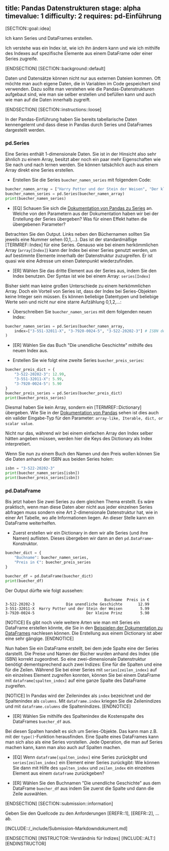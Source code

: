 title: Pandas Datenstrukturen
stage: alpha
timevalue: 1
difficulty: 2
requires: pd-Einführung
---

[SECTION::goal::idea]

Ich kann Series und DataFrames erstellen.

Ich verstehe was ein Index ist, wie ich ihn ändern kann und wie ich mithilfe des Indexes auf spezifische Elemente aus einem DataFrame oder einer Series zugreife.

[ENDSECTION]
[SECTION::background::default]

Daten und Datensätze können nicht nur aus externen Dateien kommen. Oft möchte man auch eigene Daten, die in Variablen im Code gespeichert sind verwenden. Dazu sollte man verstehen wie die Pandas-Datenstrukturen aufgebaut sind, wie man sie selber erstellen und befüllen kann und auch wie man auf die Daten innerhalb zugreift.

[ENDSECTION]
[SECTION::instructions::loose]

In der Pandas-Einführung haben Sie bereits tabellarische Daten kennengelernt und dass diese in Pandas durch Series und DataFrames dargestellt werden.

### pd.Series

Eine Series enthält 1-dimensionale Daten. Sie ist in der Hinsicht also sehr ähnlich zu einem Array, besitzt aber noch ein paar mehr Eigenschaften wie Sie nach und nach lernen werden. Sie können tatsächlich auch aus einem Array direkt eine Series erstellen.

- Erstellen Sie die Series `buecher_namen_series` mit folgendem Code:
```python
buecher_namen_array = ["Harry Potter und der Stein der Weisen", "Der kleine Prinz", "Die unendliche Geschichte"]
buecher_namen_series = pd.Series(buecher_namen_array)
print(buecher_namen_series)
```
- [EQ] Schauen Sie sich die [Dokumentation von Pandas zu Series](https://pandas.pydata.org/docs/dev/reference/api/pandas.Series.html) an. Welche von den Parametern aus der Dokumentation haben wir bei der Erstellung der Series übergeben? Was für einen Effekt hatten die übergebenen Parameter?

Betrachten Sie den Output. Links neben den Büchernamen sollten Sie jeweils eine Nummer sehen (0,1,...). Das ist der standardmäßige [TERMREF::Index] für eine Series. Genauso wie bei einem herkömmlichen Array (`array[Index]`) kann der Index bei einer Series genutzt werden, um auf bestimmte Elemente innerhalb der Datenstruktur zuzugreifen. Er ist quasi wie eine Adresse um einen Datenpunkt wiederzufinden.

- [ER] Wählen Sie das dritte Element aus der Series aus, indem Sie den Index benutzen. Der Syntax ist wie bei einem Array: `series[Index]`

Bisher sieht man keine großen Unterschiede zu einem herkömmlichen Array. Doch ein Vorteil von Series ist, dass der Index bei Series-Objekten keine Integer sein müssen. Es können beliebige Datentypen und beliebige Werte sein und nicht nur eine starre Aufzählung 0,1,2,...:

- Überschreiben Sie `buecher_namen_series` mit dem folgenden neuen Index:
```python
buecher_namen_series = pd.Series(buecher_namen_array, 
    index=["3-551-32011-X", "3-7920-0024-5", "3-522-20202-3"] # ISBN der Bücher
)
```

- [ER] Wählen Sie das Buch "Die unendliche Geschichte" mithilfe des neuen Index aus.

- Erstellen Sie wie folgt eine zweite Series `buecher_preis_series`:
```python
buecher_preis_dict = {
    "3-522-20202-3": 12.99,
    "3-551-32011-X": 5.99,
    "3-7920-0024-5": 5.90
}
buecher_preis_series = pd.Series(buecher_preis_dict)
print(buecher_preis_series)
```
Diesmal haben Sie kein Array, sondern ein [TERMREF::Dictionary] übergeben. Wie Sie in der [Dokumentation von Pandas](https://pandas.pydata.org/docs/dev/reference/api/pandas.Series.html) sehen ist dies auch ein valider Eingabe-Typ für den Parameter: `array-like, Iterable, dict, or scalar value`. 

Nicht nur das, während wir bei einem einfachen Array den Index selber hätten angeben müssen, werden hier die Keys des Dictionary als Index interpretiert.

Wenn Sie nun zu einem Buch den Namen und den Preis wollen können Sie die Daten anhand der ISBN aus beiden Series holen:
```python
isbn = "3-522-20202-3"
print(buecher_namen_series[isbn])
print(buecher_preis_series[isbn])
```

### pd.DataFrame

Bis jetzt haben Sie zwei Series zu dem gleichen Thema erstellt. Es wäre praktisch, wenn man diese Daten aber nicht aus jeder einzelnen Series abfragen muss sondern eine Art 2-dimensionale Datenstruktur hat, wie in einer Art Tabelle, wo alle Informationen liegen. An dieser Stelle kann ein DataFrame weiterhelfen.

- Zuerst erstellen wir ein Dictionary in dem wir alle Series (und ihre Namen) auflisten. Dieses übergeben wir dann an den `pd.DataFrame`-Konstruktor.
```python
buecher_dict = {
    "Buchname": buecher_namen_series,
    "Preis in €": buecher_preis_series
}

buecher_df = pd.DataFrame(buecher_dict)
print(buecher_df)
```

Der Output dürfte wie folgt aussehen:
```
                                            Buchname  Preis in €
3-522-20202-3              Die unendliche Geschichte       12.99
3-551-32011-X  Harry Potter und der Stein der Weisen        5.99
3-7920-0024-5                       Der kleine Prinz        5.90
```

[NOTICE]
Es gibt noch viele weitere Arten wie man mit Series ein DataFrame erstellen könnte, die Sie in den [Beispielen der Dokumentation zu DataFrames](https://pandas.pydata.org/docs/dev/reference/api/pandas.DataFrame.html) nachlesen können. Die Erstellung aus einem Dictionary ist aber eine sehr gängige.
[ENDNOTICE]

Nun haben Sie ein DataFrame erstellt, bei dem jede Spalte eine der Series darstellt. Die Preise und Namen der Bücher wurden anhand des Index (die ISBN) korrekt zugeordnet.
So eine zwei-dimensionale Datenstruktur benötigt dementsprechend auch zwei Indizes: Eine für die Spalten und eine für die Zeilen.
Während Sie bei einer Series mit `series[zeilen_index]` auf ein einzelnes Element zugreifen konnten, können Sie bei einem DataFrame mit `dataframe[spalten_index]` auf eine ganze Spalte des DataFrame zugreifen.

[NOTICE]
In Pandas wird der Zeilenindex als `index` bezeichnet und der Spaltenindex als `columns`.
Mit `dataframe.index` kriegen Sie die Zeilenindizes und mit `dataframe.columns` die Spaltenindizes.
[ENDNOTICE]

- [ER] Wählen Sie mithilfe des Spaltenindex die Kostenspalte des DataFrames `buecher_df` aus.

Bei diesen Spalten handelt es sich um Series-Objekte. Das kann man z.B. mit der `type()`-Funktion herausfinden. Eine Spalte eines DataFrames kann man sich also als eine Series vorstellen. Jede Operation, die man auf Series machen kann, kann man also auch auf Spalten machen.

- [EQ] Wenn `dataframe[spalten_index]` eine Series zurückgibt und `series[zeilen_index]` ein Element einer Series zurückgibt: Wie können Sie dann mit Hilfe des `spalten_index` und `zeilen_index` ein einzelnes Element aus einem `dataframe` zurückgeben?

- [ER] Wählen Sie den Buchnamen "Die unendliche Geschichte" aus dem DataFrame `buecher_df` aus indem Sie zuerst die Spalte und dann die Zeile auswählen.

[ENDSECTION]
[SECTION::submission::information]

Geben Sie den Quellcode zu den Anforderungen [EREFR::1], [EREFR::2], ... ab.

[INCLUDE::/_include/Submission-Markdowndokument.md]

[ENDSECTION]
[INSTRUCTOR::Verständnis für Indizes]
[INCLUDE::ALT:]
[ENDINSTRUCTOR]